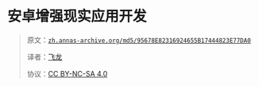 # 安卓增强现实应用开发

> 原文：[`zh.annas-archive.org/md5/95678E82316924655B17444823E77DA0`](https://zh.annas-archive.org/md5/95678E82316924655B17444823E77DA0)
> 
> 译者：[飞龙](https://github.com/wizardforcel)
> 
> 协议：[CC BY-NC-SA 4.0](http://creativecommons.org/licenses/by-nc-sa/4.0/)